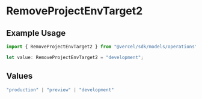 # RemoveProjectEnvTarget2

## Example Usage

```typescript
import { RemoveProjectEnvTarget2 } from "@vercel/sdk/models/operations";

let value: RemoveProjectEnvTarget2 = "development";
```

## Values

```typescript
"production" | "preview" | "development"
```